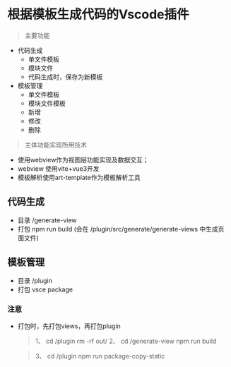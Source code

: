 # 根据模板生成代码的Vscode插件
> 主要功能
- 代码生成
  - 单文件模板
  - 模块文件
  - 代码生成时，保存为新模板
- 模板管理
    - 单文件模板
    - 模块文件模板
    - 新增
    - 修改
    - 删除
> 主体功能实现所用技术
- 使用webview作为视图层功能实现及数据交互；
- webview 使用vite+vue3开发
- 模板解析使用art-template作为模板解析工具
## 代码生成
- 目录 /generate-view
- 打包 npm run build (会在 /plugin/src/generate/generate-views 中生成页面文件)

## 模板管理
- 目录 /plugin
- 打包 vsce package
### 注意
- 打包时，先打包views，再打包plugin
  > 1、 cd /plugin   rm -rf out/
  > 2、 cd /generate-view   npm run build

  > 3、 cd /plugin   npm run package-copy-static